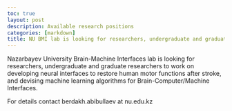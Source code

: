 ```yaml
---
toc: true
layout: post
description: Available research positions 
categories: [markdown]
title: NU BMI lab is looking for researchers, undergraduate and graduate researchers!
---
```

 
Nazarbayev University Brain-Machine Interfaces lab is looking for researchers, undergraduate and graduate researchers to work on developing neural interfaces to restore human motor functions after stroke, and devising machine learning algorithms for Brain-Computer/Machine Interfaces. 

For details contact berdakh.abibullaev at nu.edu.kz 
